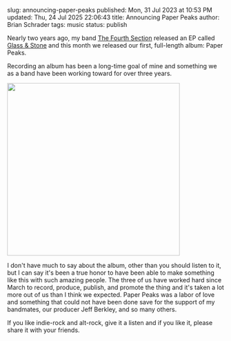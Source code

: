 slug: announcing-paper-peaks
published: Mon, 31 Jul 2023 at 10:53 PM
updated: Thu, 24 Jul 2025 22:06:43 
title: Announcing Paper Peaks
author: Brian Schrader
tags: music
status: publish


Nearly two years ago, my band [The Fourth Section](https://thefourthsection.com) released an EP called [Glass &amp; Stone](/archive/the-road-to-glass--stone/) and this month we released our first, full-length album: Paper Peaks.

Recording an album has been a long-time goal of mine and something we as a band have been working toward for over three years.

<a href="https://thefourthsection.com">
<img
    src="https://thefourthsection.com/img/paperpeaks.webp"
    class="image-center"
    style="width: 400px;"
/>
</a>

I don't have much to say about the album, other than you should listen to it, but I can say it's been a true honor to have been able to make something like this with such amazing people. The three of us have worked hard since March to record, produce, publish, and promote the thing and it's taken a lot more out of us than I think we expected. Paper Peaks was a labor of love and something that could not have been done save for the support of my bandmates, our producer Jeff Berkley, and so many others.

If you like indie-rock and alt-rock, give it a listen and if you like it, please share it with your friends.
